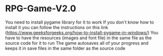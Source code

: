 # RPG-Game-V2.0
You need to install pygame library for it to work
If you don't know how to install it you can follow the instructions on this link (https://www.geeksforgeeks.org/how-to-install-pygame-in-windows/)
You have to have the resources (images and font file) in the same file as the source code for it to run
The game autosaves all of your progress and keeps it in save files in the same folder as the source code
